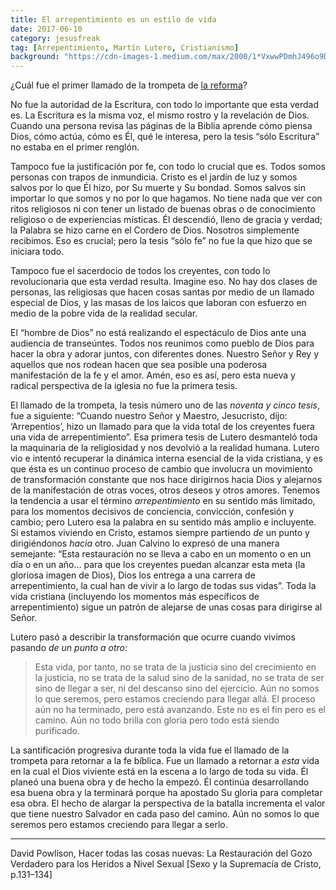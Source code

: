 ```yaml
---
title: El arrepentimiento es un estilo de vida
date: 2017-06-10
category: jesusfreak
tag: [Arrepentimiento, Martín Lutero, Cristianismo]
background: "https://cdn-images-1.medium.com/max/2000/1*VxwwPDmhJ496o9D28bu4lw.jpeg"
---
```


¿Cuál fue el primer llamado de la trompeta de [la reforma](http://protestantedigital.com/internacional/25175/La_Reforma_que_trastoco_Iglesia_y_mundo_hace_496_antildeos)?

No fue la autoridad de la Escritura, con todo lo importante que esta verdad es. La Escritura es la misma voz, el mismo rostro y la revelación de Dios. Cuando una persona revisa las páginas de la Biblia aprende cómo piensa Dios, cómo actúa, cómo es Él, qué le interesa, pero la tesis “sólo Escritura” no estaba en el primer renglón.

Tampoco fue la justificación por fe, con todo lo crucial que es. Todos somos personas con trapos de inmundicia. Cristo es el jardín de luz y somos salvos por lo que Él hizo, por Su muerte y Su bondad. Somos salvos sin importar lo que somos y no por lo que hagamos. No tiene nada que ver con ritos religiosos ni con tener un listado de buenas obras o de conocimiento religioso o de experiencias místicas. Él descendió, lleno de gracia y verdad; la Palabra se hizo carne en el Cordero de Dios. Nosotros simplemente recibimos. Eso es crucial; pero la tesis “sólo fe” no fue la que hizo que se iniciara todo.

Tampoco fue el sacerdocio de todos los creyentes, con todo lo revolucionaria que esta verdad resulta. Imagine eso. No hay dos clases de personas, las religiosas que hacen cosas santas por medio de un llamado especial de Dios, y las masas de los laicos que laboran con esfuerzo en medio de la pobre vida de la realidad secular.

El “hombre de Dios” no está realizando el espectáculo de Dios ante una audiencia de transeúntes. Todos nos reunimos como pueblo de Dios para hacer la obra y adorar juntos, con diferentes dones. Nuestro Señor y Rey y aquellos que nos rodean hacen que sea posible una poderosa manifestación de la fe y el amor. Amén, eso es así, pero esta nueva y radical perspectiva de la iglesia no fue la primera tesis.

El llamado de la trompeta, la tesis número uno de las *noventa y cinco tesis*, fue a siguiente: “Cuando nuestro Señor y Maestro, Jesucristo, dijo: ‘Arrepentíos’, hizo un llamado para que la vida total de los creyentes fuera una vida de arrepentimiento”. Esa primera tesis de Lutero desmanteló toda la maquinaria de la religiosidad y nos devolvió a la realidad humana. Lutero vio e intentó recuperar la dinámica interna esencial de la vida cristiana, y es que ésta es un continuo proceso de cambio que involucra un movimiento de transformación constante que nos hace dirigirnos hacia Dios y alejarnos de la manifestación de otras voces, otros deseos y otros amores. Tenemos la tendencia a usar el término *arrepentimiento* en su sentido más limitado, para los momentos decisivos de conciencia, convicción, confesión y cambio; pero Lutero esa la palabra en su sentido más amplio e incluyente. Si estamos viviendo en Cristo, estamos siempre partiendo *de* un punto y dirigiéndonos *hacia* otro. Juan Calvino lo expresó de una manera semejante: “Esta restauración no se lleva a cabo en un momento o en un día o en un año… para que los creyentes puedan alcanzar esta meta (la gloriosa imagen de Dios), Dios los entrega a una carrera de arrepentimiento, la cual han de vivir a lo largo de todas sus vidas”. Toda la vida cristiana (incluyendo los momentos más específicos de arrepentimiento) sigue un patrón de alejarse de unas cosas para dirigirse al Señor.

Lutero pasó a describir la transformación que ocurre cuando vivimos pasando *de un punto a otro*:

> Esta vida, por tanto, 
no se trata de la justicia sino del crecimiento en la justicia, 
no se trata de la salud sino de la sanidad, 
no se trata de ser sino de llegar a ser, 
ni del descanso sino del ejercicio. 
Aún no somos lo que seremos, pero estamos creciendo para llegar allá. 
El proceso aún no ha terminado, pero está avanzando. 
Este no es el fin pero es el camino. 
Aún no todo brilla con gloria pero todo está siendo purificado. 

La santificación progresiva durante toda la vida fue el llamado de la trompeta para retornar a la fe bíblica. Fue un llamado a retornar a *esta* vida en la cual el Dios viviente está en la escena a lo largo de toda su vida. Él planeó una buena obra y de hecho la empezó. Él continúa desarrollando esa buena obra y la terminará porque ha apostado Su gloria para completar esa obra. El hecho de alargar la perspectiva de la batalla incrementa el valor que tiene nuestro Salvador en cada paso del camino. Aún no somos lo que seremos pero estamos creciendo para llegar a serlo.

* * *

David Powlison, Hacer todas las cosas nuevas: La Restauración del Gozo Verdadero para los Heridos a Nivel Sexual [Sexo y la Supremacía de Cristo, p.131–134]
